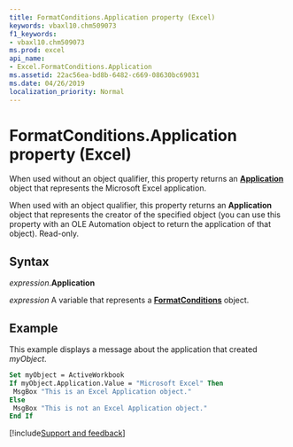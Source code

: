 ```yaml
---
title: FormatConditions.Application property (Excel)
keywords: vbaxl10.chm509073
f1_keywords:
- vbaxl10.chm509073
ms.prod: excel
api_name:
- Excel.FormatConditions.Application
ms.assetid: 22ac56ea-bd8b-6482-c669-08630bc69031
ms.date: 04/26/2019
localization_priority: Normal
---
```



# FormatConditions.Application property (Excel)

When used without an object qualifier, this property returns an **[Application](Excel.Application(object).md)** object that represents the Microsoft Excel application. 

When used with an object qualifier, this property returns an **Application** object that represents the creator of the specified object (you can use this property with an OLE Automation object to return the application of that object). Read-only.


## Syntax

_expression_.**Application**

_expression_ A variable that represents a **[FormatConditions](Excel.FormatConditions.md)** object.


## Example

This example displays a message about the application that created _myObject_.

```vb
Set myObject = ActiveWorkbook 
If myObject.Application.Value = "Microsoft Excel" Then 
 MsgBox "This is an Excel Application object." 
Else 
 MsgBox "This is not an Excel Application object." 
End If
```




[!include[Support and feedback](~/includes/feedback-boilerplate.md)]
